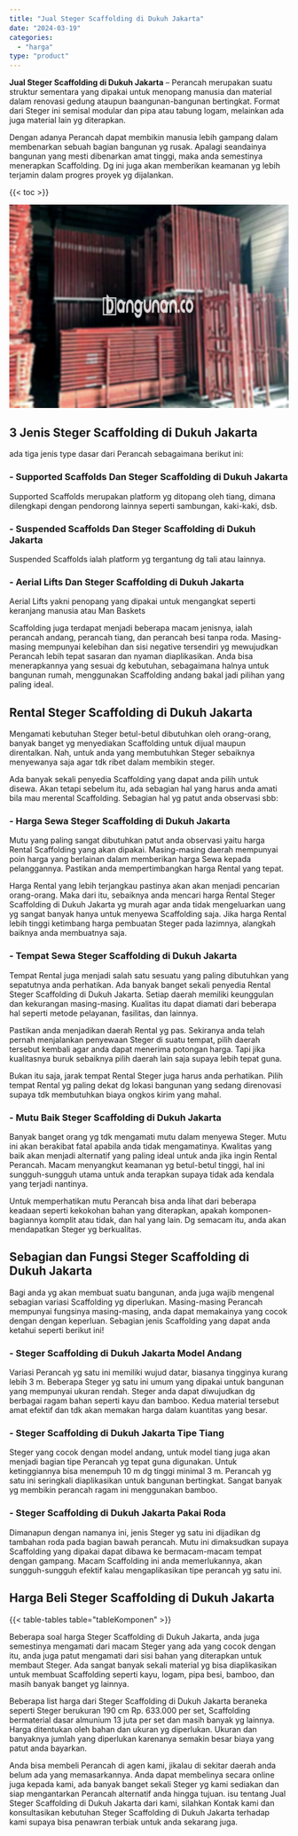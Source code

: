 ```yaml
---
title: "Jual Steger Scaffolding di Dukuh Jakarta"
date: "2024-03-19"
categories: 
  - "harga"
type: "product"
---
```


**Jual Steger Scaffolding di Dukuh Jakarta** – Perancah merupakan suatu struktur sementara yang dipakai untuk menopang manusia dan material dalam renovasi gedung ataupun baangunan-bangunan bertingkat. Format dari Steger ini semisal modular dan pipa atau tabung logam, melainkan ada juga material lain yg diterapkan.

Dengan adanya Perancah dapat membikin manusia lebih gampang dalam membenarkan sebuah bagian bangunan yg rusak. Apalagi seandainya bangunan yang mesti dibenarkan amat tinggi, maka anda semestinya menerapkan Scaffolding. Dg ini juga akan memberikan keamanan yg lebih terjamin dalam progres proyek yg dijalankan.

{{< toc >}}

![Jual Steger Scaffolding di Dukuh Jakarta](/images/sewa-scaffolding-steger-09.png)

## 3 Jenis Steger Scaffolding di Dukuh Jakarta

ada tiga jenis type dasar dari Perancah sebagaimana berikut ini:

### \- Supported Scaffolds Dan Steger Scaffolding di Dukuh Jakarta

Supported Scaffolds merupakan platform yg ditopang oleh tiang, dimana dilengkapi dengan pendorong lainnya seperti sambungan, kaki-kaki, dsb.

### \- Suspended Scaffolds Dan Steger Scaffolding di Dukuh Jakarta

Suspended Scaffolds ialah platform yg tergantung dg tali atau lainnya.

### \- Aerial Lifts Dan Steger Scaffolding di Dukuh Jakarta

Aerial Lifts yakni penopang yang dipakai untuk mengangkat seperti keranjang manusia atau Man Baskets

Scaffolding juga terdapat menjadi beberapa macam jenisnya, ialah perancah andang, perancah tiang, dan perancah besi tanpa roda. Masing-masing mempunyai kelebihan dan sisi negative tersendiri yg mewujudkan Perancah lebih tepat sasaran dan nyaman diaplikasikan. Anda bisa menerapkannya yang sesuai dg kebutuhan, sebagaimana halnya untuk bangunan rumah, menggunakan Scaffolding andang bakal jadi pilihan yang paling ideal.

## Rental Steger Scaffolding di Dukuh Jakarta

Mengamati kebutuhan Steger betul-betul dibutuhkan oleh orang-orang, banyak banget yg menyediakan Scaffolding untuk dijual maupun direntalkan. Nah, untuk anda yang membutuhkan Steger sebaiknya menyewanya saja agar tdk ribet dalam membikin steger.

Ada banyak sekali penyedia Scaffolding yang dapat anda pilih untuk disewa. Akan tetapi sebelum itu, ada sebagian hal yang harus anda amati bila mau merental Scaffolding. Sebagian hal yg patut anda observasi sbb:

### \- Harga Sewa Steger Scaffolding di Dukuh Jakarta

Mutu yang paling sangat dibutuhkan patut anda observasi yaitu harga Rental Scaffolding yang akan dipakai. Masing-masing daerah mempunyai poin harga yang berlainan dalam memberikan harga Sewa kepada pelanggannya. Pastikan anda mempertimbangkan harga Rental yang tepat.

Harga Rental yang lebih terjangkau pastinya akan akan menjadi pencarian orang-orang. Maka dari itu, sebaiknya anda mencari harga Rental Steger Scaffolding di Dukuh Jakarta yg murah agar anda tidak mengeluarkan uang yg sangat banyak hanya untuk menyewa Scaffolding saja. Jika harga Rental lebih tinggi ketimbang harga pembuatan Steger pada lazimnya, alangkah baiknya anda membuatnya saja.

### \- Tempat Sewa Steger Scaffolding di Dukuh Jakarta

Tempat Rental juga menjadi salah satu sesuatu yang paling dibutuhkan yang sepatutnya anda perhatikan. Ada banyak banget sekali penyedia Rental Steger Scaffolding di Dukuh Jakarta. Setiap daerah memiliki keunggulan dan kekurangan masing-masing. Kualitas itu dapat diamati dari beberapa hal seperti metode pelayanan, fasilitas, dan lainnya.

Pastikan anda menjadikan daerah Rental yg pas. Sekiranya anda telah pernah menjalankan penyewaan Steger di suatu tempat, pilih daerah tersebut kembali agar anda dapat menerima potongan harga. Tapi jika kualitasnya buruk sebaiknya pilih daerah lain saja supaya lebih tepat guna.

Bukan itu saja, jarak tempat Rental Steger juga harus anda perhatikan. Pilih tempat Rental yg paling dekat dg lokasi bangunan yang sedang direnovasi supaya tdk membutuhkan biaya ongkos kirim yang mahal.

### \- Mutu Baik Steger Scaffolding di Dukuh Jakarta

Banyak banget orang yg tdk mengamati mutu dalam menyewa Steger. Mutu ini akan berakibat fatal apabila anda tidak mengamatinya. Kwalitas yang baik akan menjadi alternatif yang paling ideal untuk anda jika ingin Rental Perancah. Macam menyangkut keamanan yg betul-betul tinggi, hal ini sungguh-sungguh utama untuk anda terapkan supaya tidak ada kendala yang terjadi nantinya.

Untuk memperhatikan mutu Perancah bisa anda lihat dari beberapa keadaan seperti kekokohan bahan yang diterapkan, apakah komponen-bagiannya komplit atau tidak, dan hal yang lain. Dg semacam itu, anda akan mendapatkan Steger yg berkualitas.

## Sebagian dan Fungsi Steger Scaffolding di Dukuh Jakarta

Bagi anda yg akan membuat suatu bangunan, anda juga wajib mengenal sebagian variasi Scaffolding yg diperlukan. Masing-masing Perancah mempunyai fungsinya masing-masing, anda dapat memakainya yang cocok dengan dengan keperluan. Sebagian jenis Scaffolding yang dapat anda ketahui seperti berikut ini!

### \- Steger Scaffolding di Dukuh Jakarta Model Andang

Variasi Perancah yg satu ini memiliki wujud datar, biasanya tingginya kurang lebih 3 m. Beberapa Steger yg satu ini umum yang dipakai untuk bangunan yang mempunyai ukuran rendah. Steger anda dapat diwujudkan dg berbagai ragam bahan seperti kayu dan bamboo. Kedua material tersebut amat efektif dan tdk akan memakan harga dalam kuantitas yang besar.

### \- Steger Scaffolding di Dukuh Jakarta Tipe Tiang

Steger yang cocok dengan model andang, untuk model tiang juga akan menjadi bagian tipe Perancah yg tepat guna digunakan. Untuk ketinggiannya bisa menempuh 10 m dg tinggi minimal 3 m. Perancah yg satu ini seringkali diaplikasikan untuk bangunan bertingkat. Sangat banyak yg membikin perancah ragam ini menggunakan bamboo.

### \- Steger Scaffolding di Dukuh Jakarta Pakai Roda

Dimanapun dengan namanya ini, jenis Steger yg satu ini dijadikan dg tambahan roda pada bagian bawah perancah. Mutu ini dimaksudkan supaya Scaffolding yang dipakai dapat dibawa ke bermacam-macam tempat dengan gampang. Macam Scaffolding ini anda memerlukannya, akan sungguh-sungguh efektif kalau mengaplikasikan tipe perancah yg satu ini.

## Harga Beli Steger Scaffolding di Dukuh Jakarta

{{< table-tables table="tableKomponen" >}}

Beberapa soal harga Steger Scaffolding di Dukuh Jakarta, anda juga semestinya mengamati dari macam Steger yang ada yang cocok dengan itu, anda juga patut mengamati dari sisi bahan yang diterapkan untuk membaut Steger. Ada sangat banyak sekali material yg bisa diaplikasikan untuk membuat Scaffolding seperti kayu, logam, pipa besi, bamboo, dan masih banyak banget yg lainnya.

Beberapa list harga dari Steger Scaffolding di Dukuh Jakarta beraneka seperti Steger berukuran 190 cm Rp. 633.000 per set, Scaffolding bermaterial dasar almunium 13 juta per set dan masih banyak yg lainnya. Harga ditentukan oleh bahan dan ukuran yg diperlukan. Ukuran dan banyaknya jumlah yang diperlukan karenanya semakin besar biaya yang patut anda bayarkan.

Anda bisa membeli Perancah di agen kami, jikalau di sekitar daerah anda belum ada yang memasarkannya. Anda dapat membelinya secara online juga kepada kami, ada banyak banget sekali Steger yg kami sediakan dan siap mengantarkan Perancah alternatif anda hingga tujuan. isu tentang Jual Steger Scaffolding di Dukuh Jakarta dari kami, silahkan Kontak kami dan konsultasikan kebutuhan Steger Scaffolding di Dukuh Jakarta terhadap kami supaya bisa penawran terbiak untuk anda sekarang juga.
